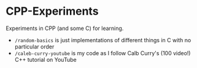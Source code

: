 # CPP-Experiments
Experiments in CPP (and some C) for learning.

- `/random-basics` is just implementations of different things in C with no particular order
- `/caleb-curry-youtube` is my code as I follow Calb Curry's (100 video!) C++ tutorial on YouTube
